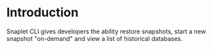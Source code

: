 # Introduction

Snaplet CLI gives developers the ability restore snapshots, start a new snapshot "on-demand" and view a list of historical databases.
